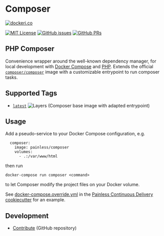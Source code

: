 Composer
========

[![dockeri.co](http://dockeri.co/image/painless/composer)](https://hub.docker.com/r/painless/composer/)

[![MIT License](https://img.shields.io/github/license/painless-software/docker-composer.svg)](https://github.com/painless-software/docker-composer/blob/master/LICENSE
) [![GitHub issues](https://img.shields.io/github/issues-raw/painless-software/docker-composer.svg)](https://github.com/painless-software/docker-composer/issues
) [![GitHub PRs](https://img.shields.io/github/issues-pr-raw/painless-software/docker-composer.svg)](https://github.com/painless-software/docker-composer/pulls)

PHP Composer
------------

Convenience wrapper around the well-known dependency manager, for local development with [Docker Compose](
https://docs.docker.com/compose/) and [PHP](https://php.net/). Extends the official [`composer/composer`](
https://hub.docker.com/r/composer/composer/) image with a customizable entrypoint to run composer tasks.

Supported Tags
--------------

- [`latest`](https://github.com/painless-software/docker-composer/blob/master/Dockerfile) ![Layers](
https://images.microbadger.com/badges/image/painess/composer:latest.svg) (Composer base image with adapted entrypoint)

Usage
-----

Add a pseudo-service to your Docker Compose configuration, e.g.

```
  composer:
    image: painless/composer
    volumes:
      - .:/var/www/html
```

then run

```
docker-compose run composer <command>
```

to let Composer modify the project files on your Docker volume.

See [docker-compose.override.yml](
https://github.com/painless-software/painless-continuous-delivery/blob/master/%7B%7Bcookiecutter.project_slug%7D%7D/_/deployment/php/docker-compose.override.yml
) in the [Painless Continuous Delivery cookiecutter](https://github.com/painless-software/painless-continuous-delivery) for an example.

Development
-----------

- [Contribute](https://github.com/painless-software/docker-composer/) (GitHub repository)
